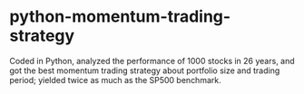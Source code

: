 # python-momentum-trading-strategy
 Coded in Python, analyzed the performance of 1000 stocks in 26 years, and got the best momentum trading strategy about portfolio size and trading period; yielded twice as much as the SP500 benchmark.
